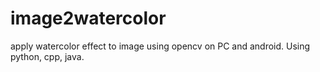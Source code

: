 # image2watercolor
apply watercolor effect to image using opencv on PC and android. Using python, cpp, java.
